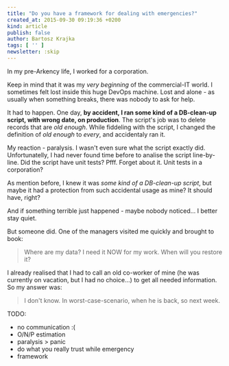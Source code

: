 ```yaml
---
title: "Do you have a framework for dealing with emergencies?"
created_at: 2015-09-30 09:19:36 +0200
kind: article
publish: false
author: Bartosz Krajka
tags: [ '' ]
newsletter: :skip
---
```


In my pre-Arkency life, I worked for a corporation.

Keep in mind that it was my _very beginning_ of the commercial-IT world. I sometimes felt lost inside this huge DevOps machine. Lost and alone - as usually when something breaks, there was nobody to ask for help.

It had to happen. One day, **by accident, I ran some kind of a DB-clean-up script, with wrong date, on production**. The script's job was to delete records that are _old enough_. While fiddeling with the script, I changed the definition of _old enough_ to _every_, and accidentaly ran it.

My reaction - paralysis. I wasn't even sure what the script exactly did. Unfortunatelly, I had never found time before to analise the script line-by-line. Did the script have unit tests? Pfff. Forget about it. Unit tests in a corporation?

As mention before, I knew it was _some kind of a DB-clean-up script_, but maybe it had a protection from such accidental usage as mine? It should have, right?

And if something terrible just happened - maybe nobody noticed... I better stay quiet.

But someone did. One of the managers visited me quickly and brought to book: 

> Where are my data? I need it NOW for my work. When will you restore it?

I already realised that I had to call an old co-worker of mine (he was currently on vacation, but I had no choice...) to get all needed information. So my answer was:

> I don't know. In worst-case-scenario, when he is back, so next week.

TODO:
* no communication :(
* O/N/P estimation
* paralysis > panic
* do what you really trust while emergency
* framework
